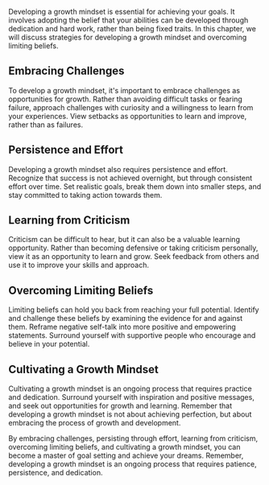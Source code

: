 
Developing a growth mindset is essential for achieving your goals. It involves adopting the belief that your abilities can be developed through dedication and hard work, rather than being fixed traits. In this chapter, we will discuss strategies for developing a growth mindset and overcoming limiting beliefs.

Embracing Challenges
--------------------

To develop a growth mindset, it's important to embrace challenges as opportunities for growth. Rather than avoiding difficult tasks or fearing failure, approach challenges with curiosity and a willingness to learn from your experiences. View setbacks as opportunities to learn and improve, rather than as failures.

Persistence and Effort
----------------------

Developing a growth mindset also requires persistence and effort. Recognize that success is not achieved overnight, but through consistent effort over time. Set realistic goals, break them down into smaller steps, and stay committed to taking action towards them.

Learning from Criticism
-----------------------

Criticism can be difficult to hear, but it can also be a valuable learning opportunity. Rather than becoming defensive or taking criticism personally, view it as an opportunity to learn and grow. Seek feedback from others and use it to improve your skills and approach.

Overcoming Limiting Beliefs
---------------------------

Limiting beliefs can hold you back from reaching your full potential. Identify and challenge these beliefs by examining the evidence for and against them. Reframe negative self-talk into more positive and empowering statements. Surround yourself with supportive people who encourage and believe in your potential.

Cultivating a Growth Mindset
----------------------------

Cultivating a growth mindset is an ongoing process that requires practice and dedication. Surround yourself with inspiration and positive messages, and seek out opportunities for growth and learning. Remember that developing a growth mindset is not about achieving perfection, but about embracing the process of growth and development.

By embracing challenges, persisting through effort, learning from criticism, overcoming limiting beliefs, and cultivating a growth mindset, you can become a master of goal setting and achieve your dreams. Remember, developing a growth mindset is an ongoing process that requires patience, persistence, and dedication.
